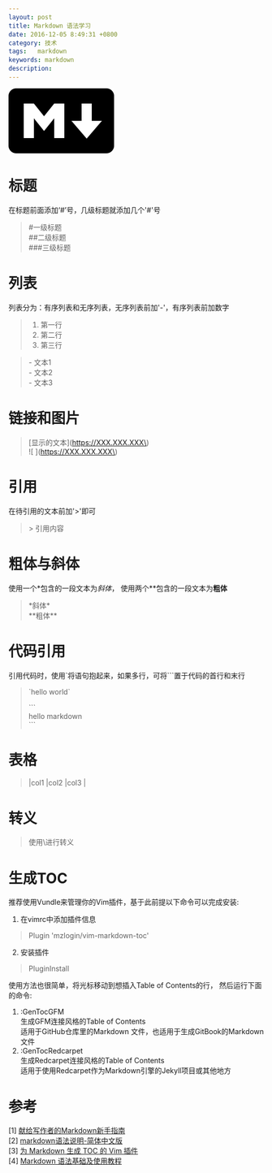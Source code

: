 ```yaml
---
layout: post
title: Markdown 语法学习
date: 2016-12-05 8:49:31 +0800
category: 技术
tags:   markdown
keywords: markdown
description: 
---
```

![image01](/public/img/markdown-logo.jpg)   

# 标题   
在标题前面添加‘#’号，几级标题就添加几个'#'号   
> \#一级标题  
> \#\#二级标题  
> \#\#\#三级标题   
   
# 列表   
列表分为：有序列表和无序列表，无序列表前加'-'，有序列表前加数字   
> 1. 第一行   
> 2. 第二行   
> 3. 第三行   
   
> \- 文本1   
> \- 文本2   
> \- 文本3   

# 链接和图片   
> \[显示的文本\]\(https://XXX.XXX.XXX\)    
> \!\[  \]\(https://XXX.XXX.XXX\)   

# 引用   
在待引用的文本前加'>'即可   
> \> 引用内容   
 
# 粗体与斜体   
使用一个\*包含的一段文本为*斜体*， 使用两个\*\*包含的一段文本为**粗体**   
> \*斜体\*   
> \*\*粗体\*\*   

# 代码引用   
引用代码时，使用\`将语句抱起来，如果多行，可将\`\`\`置于代码的首行和末行   
> \`hello world\`   
>   
> \`\`\`   
> hello markdown        
> \`\`\`

# 表格   
> \|col1   \|col2  \|col3  \|   

# 转义   
> 使用\\进行转义  

# 生成TOC   
推荐使用Vundle来管理你的Vim插件，基于此前提以下命令可以完成安装:        
1. 在vimrc中添加插件信息     
> Plugin 'mzlogin/vim-markdown-toc'    
2. 安装插件   
> PluginInstall     

使用方法也很简单，将光标移动到想插入Table of Contents的行， 然后运行下面的命令: 
1. :GenTocGFM    
生成GFM连接风格的Table of Contents     
适用于GitHub仓库里的Markdown 文件，也适用于生成GitBook的Markdown文件    
2. :GenTocRedcarpet     
生成Redcarpet连接风格的Table of Contents    
适用于使用Redcarpet作为Markdown引擎的Jekyll项目或其他地方  
  
 
# 参考   
[1] [献给写作者的Markdown新手指南](http://www.jianshu.com/p/q81RER/)   
[2] [markdown语法说明-简体中文版](http://wowubuntu.com/markdown/)   
[3] [为 Markdown 生成 TOC 的 Vim 插件](http://mazhuang.org/2015/12/19/vim-markdown-toc/)   
[4] [Markdown 语法基础及使用教程](http://col.dog/2015/11/22/Markdown-Syntax/)     

